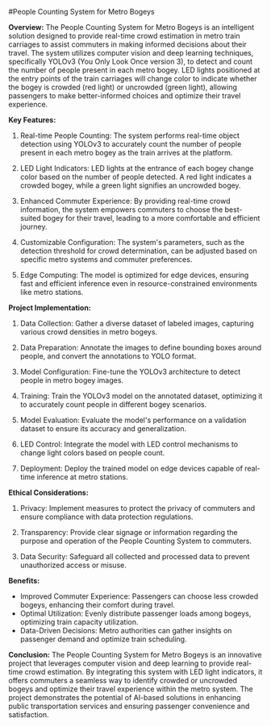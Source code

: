 #People Counting System for Metro Bogeys

**Overview:**
The People Counting System for Metro Bogeys is an intelligent solution designed to provide real-time crowd estimation in metro train carriages to assist commuters in making informed decisions about their travel. The system utilizes computer vision and deep learning techniques, specifically YOLOv3 (You Only Look Once version 3), to detect and count the number of people present in each metro bogey. LED lights positioned at the entry points of the train carriages will change color to indicate whether the bogey is crowded (red light) or uncrowded (green light), allowing passengers to make better-informed choices and optimize their travel experience.

**Key Features:**
1. Real-time People Counting: The system performs real-time object detection using YOLOv3 to accurately count the number of people present in each metro bogey as the train arrives at the platform.

2. LED Light Indicators: LED lights at the entrance of each bogey change color based on the number of people detected. A red light indicates a crowded bogey, while a green light signifies an uncrowded bogey.

3. Enhanced Commuter Experience: By providing real-time crowd information, the system empowers commuters to choose the best-suited bogey for their travel, leading to a more comfortable and efficient journey.

4. Customizable Configuration: The system's parameters, such as the detection threshold for crowd determination, can be adjusted based on specific metro systems and commuter preferences.

5. Edge Computing: The model is optimized for edge devices, ensuring fast and efficient inference even in resource-constrained environments like metro stations.

**Project Implementation:**
1. Data Collection: Gather a diverse dataset of labeled images, capturing various crowd densities in metro bogeys.

2. Data Preparation: Annotate the images to define bounding boxes around people, and convert the annotations to YOLO format.

3. Model Configuration: Fine-tune the YOLOv3 architecture to detect people in metro bogey images.

4. Training: Train the YOLOv3 model on the annotated dataset, optimizing it to accurately count people in different bogey scenarios.

5. Model Evaluation: Evaluate the model's performance on a validation dataset to ensure its accuracy and generalization.

6. LED Control: Integrate the model with LED control mechanisms to change light colors based on people count.

7. Deployment: Deploy the trained model on edge devices capable of real-time inference at metro stations.

**Ethical Considerations:**
1. Privacy: Implement measures to protect the privacy of commuters and ensure compliance with data protection regulations.

2. Transparency: Provide clear signage or information regarding the purpose and operation of the People Counting System to commuters.

3. Data Security: Safeguard all collected and processed data to prevent unauthorized access or misuse.

**Benefits:**
- Improved Commuter Experience: Passengers can choose less crowded bogeys, enhancing their comfort during travel.
- Optimal Utilization: Evenly distribute passenger loads among bogeys, optimizing train capacity utilization.
- Data-Driven Decisions: Metro authorities can gather insights on passenger demand and optimize train scheduling.

**Conclusion:**
The People Counting System for Metro Bogeys is an innovative project that leverages computer vision and deep learning to provide real-time crowd estimation. By integrating this system with LED light indicators, it offers commuters a seamless way to identify crowded or uncrowded bogeys and optimize their travel experience within the metro system. The project demonstrates the potential of AI-based solutions in enhancing public transportation services and ensuring passenger convenience and satisfaction.
